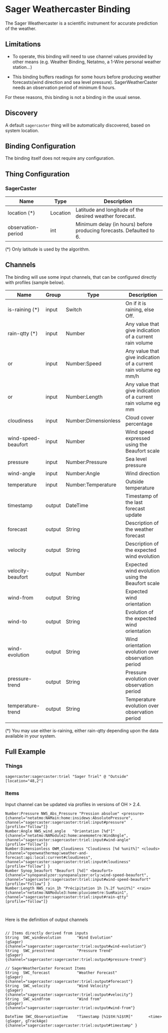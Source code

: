 # Sager Weathercaster Binding

The Sager Weathercaster is a scientific instrument for accurate prediction of the weather. 

## Limitations

* To operate, this binding will need to use channel values provided by other means (e.g. Weather Binding, Netatmo, a 1-Wire personal weather station...)

* This binding buffers readings for some hours before producing weather forecasts(wind direction and sea level pressure). 
SagerWeatherCaster needs an observation period of minimum 6 hours.

For these reasons, this binding is not a binding in the usual sense.

## Discovery

A default `sagercaster` thing will be automatically discovered, based on system location.

## Binding Configuration

The binding itself does not require any configuration.

## Thing Configuration

### SagerCaster

| Name               | Type     | Description                                                              |
|--------------------|----------|--------------------------------------------------------------------------|
| location (*)       | Location | Latitude and longitude of the desired weather forecast.                  |
| observation-period | int      | Minimum delay (in hours) before producing forecasts. Defaulted to 6.     |

(*) Only latitude is used by the algorithm.

## Channels

The binding will use some input channels, that can be configured directly with profiles (sample below).

| Name                | Group  |Type                 | Description                                                     |
|---------------------|--------|---------------------|-----------------------------------------------------------------|
| is-raining (*)      | input  |Switch               | On if it is raining, else Off.                                  |
| rain-qtty  (*)      | input  |Number               | Any value that give indication of a current rain volume         |
|                 or  | input  |Number:Speed         | Any value that give indication of a current rain volume eg mm/h |
|                 or  | input  |Number:Length        | Any value that give indication of a current rain volume eg mm   |
| cloudiness          | input  |Number:Dimensionless | Cloud cover percentage                                          |
| wind-speed-beaufort | input  |Number               | Wind speed expressed using the Beaufort scale                   |
| pressure            | input  |Number:Pressure      | Sea level pressure                                              |
| wind-angle          | input  |Number:Angle         | Wind direction                                                  |
| temperature         | input  |Number:Temperature   | Outside temperature                                             |
| timestamp           | output |DateTime             | Timestamp of the last forecast update                           |
| forecast            | output |String               | Description of the weather forecast                             |
| velocity            | output |String               | Description of the expected wind evolution                      |
| velocity-beaufort   | output |Number               | Expected wind evolution using the Beaufort scale                |
| wind-from           | output |String               | Expected wind orientation                                       |
| wind-to             | output |String               | Evolution of the expected wind orientation                      |
| wind-evolution      | output |String               | Wind orientation evolution over observation period              |
| pressure-trend      | output |String               | Pressure evolution over observation period                      |
| temperature-trend   | output |String               | Temperature evolution over observation period                   |

(*) You may use either is-raining, either rain-qtty depending upon the data available in your system.

## Full Example

### Things

```
sagercaster:sagercaster:triel "Sager Triel" @ "Outside" [location="48,2"]
```

### Items

Input channel can be updated via profiles in versions of OH > 2.4.

```
Number:Pressure NWS_Abs_Pressure "Pression absolue" <pressure> {channel="netatmo:NAMain:home:insidews:AbsolutePressure", channel="sagercaster:sagercaster:triel:input#pressure" [profile="follow"]}
Number:Angle NWS_wind_angle   "Orientation [%d°]" 	{channel="netatmo:NAModule2:home:anemometre:WindAngle", channel="sagercaster:sagercaster:triel:input#wind-angle" [profile="follow"]}
Number:Dimensionless OWM_Cloudiness "Cloudiness [%d %unit%]" <clouds> {channel="openweathermap:weather-and-forecast:api:local:current#cloudiness", channel="sagercaster:sagercaster:triel:input#cloudiness" [profile="follow"] }
Number Synop_beaufort "Beaufort [%d]" <beaufort> {channel="synopanalyzer:synopanalyzer:orly:wind-speed-beaufort", channel="sagercaster:sagercaster:triel:input#wind-speed-beaufort" [profile="follow"] }
Number:Length NWS_rain_1h "Précipitation 1h [%.2f %unit%]" <rain> {channel="netatmo:NAModule3:home:pluviometre:SumRain1", channel="sagercaster:sagercaster:triel:input#rain-qtty" [profile="follow"]}

           	
```

Here is the definition of output channels

```
   
// Items directly derived from inputs
String  SWC_windevolution       "Wind Evolution"                        (gSager)                {channel="sagercaster:sagercaster:triel:output#wind-evolution"}
String  SWC_presstrend          "Pressure Trend"                        (gSager)                {channel="sagercaster:sagercaster:triel:output#pressure-trend"}

// SagerWeatherCaster Forecast Items
String  SWC_forecast            "Weather Forecast"                      (gSager)                {channel="sagercaster:sagercaster:triel:output#forecast"}
String  SWC_velocity            "Wind Velocity"                         (gSager)                {channel="sagercaster:sagercaster:triel:output#velocity"}
String  SWC_windfrom            "Wind from"                             (gSager)                {channel="sagercaster:sagercaster:triel:output#wind-from"}
 
DateTime SWC_ObservationTime    "Timestamp [%1$tH:%1$tM]"       <time>  (gSager, gTrackAge)     {channel="sagercaster:sagercaster:triel:output#timestamp" }
```


